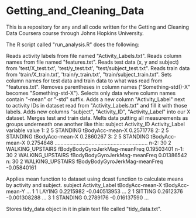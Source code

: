 # Getting_and_Cleaning_Data
This is a repository for any and all code written for the Getting and Cleaning Data Coursera course through Johns Hopkins University.



The R script called "run_analysis.R" does the following:

Reads activity labels from file named "Activity_Labels.txt".
Reads column names from file named "features.txt".
Reads test data (x, y and subject) from 'test/X_test.txt', 'test/y_test.txt', "test/subject_test.txt".
Reads train data from 'train/X_train.txt', 'train/y_train.txt', "train/subject_train.txt".
Sets column names for test data and train data to what was read from "features.txt".
Removes parentheses in column names ("Something-std()-X" becomes "Something-std-X").
Selects only data where column names contain "-mean" or "-std" suffix.
Adds a new column "Activity_Label" next to activity IDs in dataset read from "Activity_Labels.txt" and fill it with those labels.
Adds new columns "subject", "Activity_ID", "Activity_Label" into our X dataset.
Merges test and train data.
Melts data putting all measurements as groups underneath one another like this:
subject Activity_ID Activity_Label variable value 1: 2 5 STANDING tBodyAcc-mean-X 0.2571778 2: 2 5 STANDING tBodyAcc-mean-X 0.2860267 3: 2 5 STANDING tBodyAcc-mean-X 0.2754848 ............................................................... n-2: 30 2 WALKING_UPSTAIRS fBodyBodyGyroJerkMag-meanFreq 0.19503401 n-1: 30 2 WALKING_UPSTAIRS fBodyBodyGyroJerkMag-meanFreq 0.01386542 n: 30 2 WALKING_UPSTAIRS fBodyBodyGyroJerkMag-meanFreq -0.05840161

Applies mean function to dataset using dcast function to calculate means by activity and subject.
subject Activity_Label tBodyAcc-mean-X tBodyAcc-mean-Y ... 1 1 LAYING 0.2215982 -0.040513953 ... 2 1 SITTING 0.2612376 -0.001308288 ... 3 1 STANDING 0.2789176 -0.016137590 ...

Stores tidy_data object in it in plain text file called "tidy_data.txt".
